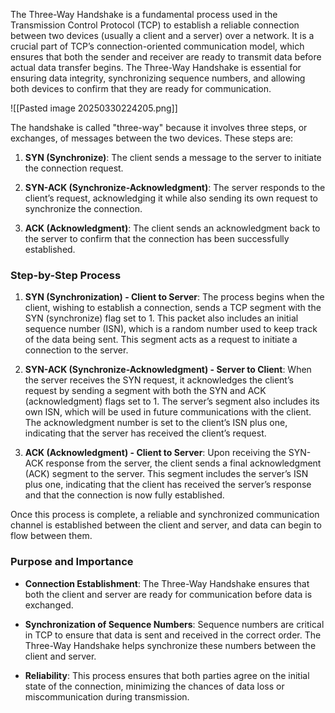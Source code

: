 The Three-Way Handshake is a fundamental process used in the Transmission Control Protocol (TCP) to establish a reliable connection between two devices (usually a client and a server) over a network. It is a crucial part of TCP’s connection-oriented communication model, which ensures that both the sender and receiver are ready to transmit data before actual data transfer begins. The Three-Way Handshake is essential for ensuring data integrity, synchronizing sequence numbers, and allowing both devices to confirm that they are ready for communication.

![[Pasted image 20250330224205.png]]

The handshake is called "three-way" because it involves three steps, or exchanges, of messages between the two devices. These steps are:

1. **SYN (Synchronize)**: The client sends a message to the server to initiate the connection request.

2. **SYN-ACK (Synchronize-Acknowledgment)**: The server responds to the client’s request, acknowledging it while also sending its own request to synchronize the connection.

3. **ACK (Acknowledgment)**: The client sends an acknowledgment back to the server to confirm that the connection has been successfully established.

### Step-by-Step Process

1. **SYN (Synchronization) - Client to Server**: The process begins when the client, wishing to establish a connection, sends a TCP segment with the SYN (synchronize) flag set to 1. This packet also includes an initial sequence number (ISN), which is a random number used to keep track of the data being sent. This segment acts as a request to initiate a connection to the server.

2. **SYN-ACK (Synchronize-Acknowledgment) - Server to Client**: When the server receives the SYN request, it acknowledges the client’s request by sending a segment with both the SYN and ACK (acknowledgment) flags set to 1. The server’s segment also includes its own ISN, which will be used in future communications with the client. The acknowledgment number is set to the client’s ISN plus one, indicating that the server has received the client’s request.

3. **ACK (Acknowledgment) - Client to Server**: Upon receiving the SYN-ACK response from the server, the client sends a final acknowledgment (ACK) segment to the server. This segment includes the server’s ISN plus one, indicating that the client has received the server’s response and that the connection is now fully established.

Once this process is complete, a reliable and synchronized communication channel is established between the client and server, and data can begin to flow between them.

### Purpose and Importance

- **Connection Establishment**: The Three-Way Handshake ensures that both the client and server are ready for communication before data is exchanged.

- **Synchronization of Sequence Numbers**: Sequence numbers are critical in TCP to ensure that data is sent and received in the correct order. The Three-Way Handshake helps synchronize these numbers between the client and server.

- **Reliability**: This process ensures that both parties agree on the initial state of the connection, minimizing the chances of data loss or miscommunication during transmission.